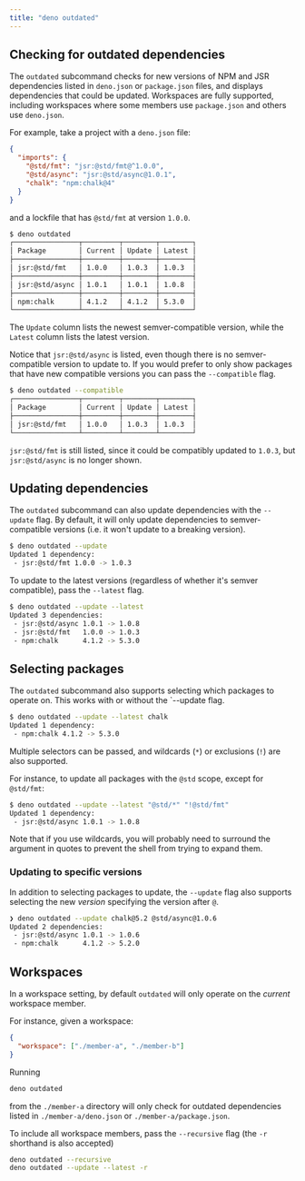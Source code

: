 ```yaml
---
title: "deno outdated"
---
```


## Checking for outdated dependencies

The `outdated` subcommand checks for new versions of NPM and JSR dependencies
listed in `deno.json` or `package.json` files, and displays dependencies that
could be updated. Workspaces are fully supported, including workspaces where
some members use `package.json` and others use `deno.json`.

For example, take a project with a `deno.json` file:

```json
{
  "imports": {
    "@std/fmt": "jsr:@std/fmt@^1.0.0",
    "@std/async": "jsr:@std/async@1.0.1",
    "chalk": "npm:chalk@4"
  }
}
```

and a lockfile that has `@std/fmt` at version `1.0.0`.

```bash
$ deno outdated
┌────────────────┬─────────┬────────┬────────┐
│ Package        │ Current │ Update │ Latest │
├────────────────┼─────────┼────────┼────────┤
│ jsr:@std/fmt   │ 1.0.0   │ 1.0.3  │ 1.0.3  │
├────────────────┼─────────┼────────┼────────┤
│ jsr:@std/async │ 1.0.1   │ 1.0.1  │ 1.0.8  │
├────────────────┼─────────┼────────┼────────┤
│ npm:chalk      │ 4.1.2   │ 4.1.2  │ 5.3.0  │
└────────────────┴─────────┴────────┴────────┘
```

The `Update` column lists the newest semver-compatible version, while the
`Latest` column lists the latest version.

Notice that `jsr:@std/async` is listed, even though there is no
semver-compatible version to update to. If you would prefer to only show
packages that have new compatible versions you can pass the `--compatible` flag.

```bash
$ deno outdated --compatible
┌────────────────┬─────────┬────────┬────────┐
│ Package        │ Current │ Update │ Latest │
├────────────────┼─────────┼────────┼────────┤
│ jsr:@std/fmt   │ 1.0.0   │ 1.0.3  │ 1.0.3  │
└────────────────┴─────────┴────────┴────────┘
```

`jsr:@std/fmt` is still listed, since it could be compatibly updated to `1.0.3`,
but `jsr:@std/async` is no longer shown.

## Updating dependencies

The `outdated` subcommand can also update dependencies with the `--update` flag.
By default, it will only update dependencies to semver-compatible versions (i.e.
it won't update to a breaking version).

```bash
$ deno outdated --update
Updated 1 dependency:
 - jsr:@std/fmt 1.0.0 -> 1.0.3
```

To update to the latest versions (regardless of whether it's semver compatible),
pass the `--latest` flag.

```bash
$ deno outdated --update --latest
Updated 3 dependencies:
 - jsr:@std/async 1.0.1 -> 1.0.8
 - jsr:@std/fmt   1.0.0 -> 1.0.3
 - npm:chalk      4.1.2 -> 5.3.0
```

## Selecting packages

The `outdated` subcommand also supports selecting which packages to operate on.
This works with or without the `--update flag.

```bash
$ deno outdated --update --latest chalk
Updated 1 dependency:
 - npm:chalk 4.1.2 -> 5.3.0
```

Multiple selectors can be passed, and wildcards (`*`) or exclusions (`!`) are
also supported.

For instance, to update all packages with the `@std` scope, except for
`@std/fmt`:

```bash
$ deno outdated --update --latest "@std/*" "!@std/fmt"
Updated 1 dependency:
 - jsr:@std/async 1.0.1 -> 1.0.8
```

Note that if you use wildcards, you will probably need to surround the argument
in quotes to prevent the shell from trying to expand them.

### Updating to specific versions

In addition to selecting packages to update, the `--update` flag also supports
selecting the new _version_ specifying the version after `@`.

```bash
❯ deno outdated --update chalk@5.2 @std/async@1.0.6
Updated 2 dependencies:
 - jsr:@std/async 1.0.1 -> 1.0.6
 - npm:chalk      4.1.2 -> 5.2.0
```

## Workspaces

In a workspace setting, by default `outdated` will only operate on the _current_
workspace member.

For instance, given a workspace:

```json
{
  "workspace": ["./member-a", "./member-b"]
}
```

Running

```bash
deno outdated
```

from the `./member-a` directory will only check for outdated dependencies listed
in `./member-a/deno.json` or `./member-a/package.json`.

To include all workspace members, pass the `--recursive` flag (the `-r`
shorthand is also accepted)

```bash
deno outdated --recursive
deno outdated --update --latest -r
```
